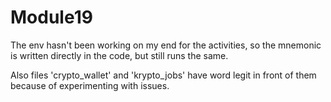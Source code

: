 # Module19

The env hasn't been working on my end for the activities, so the mnemonic is written directly in the code, but still runs the same.

Also files 'crypto_wallet' and 'krypto_jobs' have word legit in front of them because of experimenting with issues.